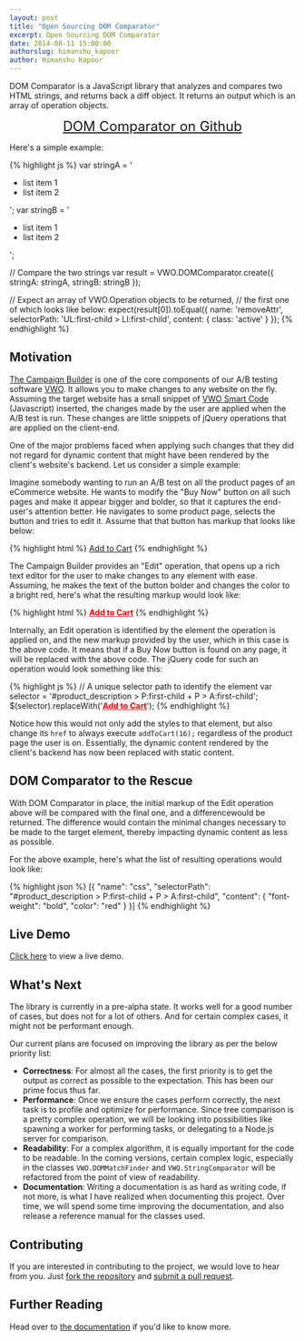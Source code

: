 ```yaml
---
layout: post
title: "Open Sourcing DOM Comparator"
excerpt: Open Sourcing DOM Comparator
date: 2014-08-11 15:00:00
authorslug: himanshu_kapoor
author: Himanshu Kapoor
---
```


DOM Comparator is a JavaScript library that analyzes and compares two HTML strings, and returns back a diff object. It returns an output which is an array of operation objects.

<div style="text-align: center;">
	<a href="https://github.com/wingify/dom-comparator" style="padding: 20px 40px; font-size: 24px;" class="btn btn-primary">DOM Comparator on Github</a>
</div>

Here's a simple example:

{% highlight js %}
var stringA = '<ul><li class="active">list item 1</li><li>list item 2</li></ul>';
var stringB = '<ul><li>list item 1</li><li>list item 2</li></ul>';

// Compare the two strings
var result = VWO.DOMComparator.create({
    stringA: stringA,
    stringB: stringB
});

// Expect an array of VWO.Operation objects to be returned,
// the first one of which looks like below:
expect(result[0]).toEqual({
    name: 'removeAttr',
    selectorPath: 'UL:first-child > LI:first-child',
    content: {
        class: 'active'
    }
});
{% endhighlight %}

## Motivation

[The Campaign Builder](https://vwo.com/knowledge/about-vwo-campaign-builder) is one of the core components of our A/B testing software [VWO](http://vwo.com). It allows you to make changes to any website on the fly. Assuming the target website has a small snippet of [VWO Smart Code](https://vwo.com/knowledge/folder-vwo-smart-code) (Javascript) inserted, the changes made by the user are applied when the A/B test is run. These changes are little snippets of jQuery operations that are applied on the client-end.

One of the major problems faced when applying such changes that they did not regard for dynamic content that might have been rendered by the client's website's backend. Let us consider a simple example:

Imagine somebody wanting to run an A/B test on all the product pages of an eCommerce website. He wants to modify the "Buy Now" button on all such pages and make it appear bigger and bolder, so that it captures the end-user's attention better. He navigates to some product page, selects the button and tries to edit it. Assume that that button has markup that looks like below:

{% highlight html %}
<a href="javascript:addToCart(16);" class="add_to_cart">Add to Cart</a>
{% endhighlight %}

The Campaign Builder provides an "Edit" operation, that opens up a rich text editor for the user to make changes to any element with ease. Assuming, he makes the text of the button bolder and changes the color to a bright red, here's what the resulting markup would look like:

{% highlight html %}
<a href="javascript:addToCart(16);" class="add_to_cart" style="font-weight:bold;color:red;">Add to Cart</a>
{% endhighlight %}

Internally, an Edit operation is identified by the element the operation is applied on, and the new markup provided by the user, which in this case is the above code. It means that if a Buy Now button is found on any page, it will be replaced with the above code. The jQuery code for such an operation would look something like this:

{% highlight js %}
// A unique selector path to identify the element
var selector = '#product_description > P:first-child + P > A:first-child';
$(selector).replaceWith('<a href="javascript:addToCart(16);" class="add_to_cart" style="font-weight:bold;color:red;">Add to Cart</a>');
{% endhighlight %}

Notice how this would not only add the styles to that element, but also change its `href` to always execute `addToCart(16);` regardless of the product page the user is on. Essentially, the dynamic content rendered by the client's backend has now been replaced with static content.

## DOM Comparator to the Rescue

With DOM Comparator in place, the initial markup of the Edit operation above will be compared with the final one, and a differencewould be returned. The difference would contain the minimal changes necessary to be made to the target element, thereby impacting dynamic content as less as possible.

For the above example, here's what the list of resulting operations would look like:

{% highlight json %}
[{
    "name": "css",
    "selectorPath": "#product_description > P:first-child + P > A:first-child",
    "content": {
        "font-weight": "bold",
        "color": "red"
    }
}]
{% endhighlight %}

## Live Demo

[Click here](http://engineering.wingify.com/dom-comparator/live-demo.html) to view a live demo.

## What's Next

The library is currently in a pre-alpha state. It works well for a good number of cases, but does not for a lot of others. And for certain complex cases, it might not be performant enough.

Our current plans are focused on improving the library as per the below priority list:

* **Correctness**: For almost all the cases, the first priority is to get the output as correct as possible to the expectation. This has been our prime focus thus far.
* **Performance**: Once we ensure the cases perform correctly, the next task is to profile and optimize for performance. Since tree comparison is a pretty complex operation, we will be looking into possibilities like spawning a worker for performing tasks, or delegating to a Node.js server for comparison.
* **Readability**: For a complex algorithm, it is equally important for the code to be readable. In the coming versions, certain complex logic, especially in the classes `VWO.DOMMatchFinder` and `VWO.StringComparator` will be refactored from the point of view of readability.
* **Documentation**: Writing a documentation is as hard as writing code, if not more, is what I have realized when documenting this project. Over time, we will spend some time improving the documentation, and also release a reference manual for the classes used.

## Contributing

If you are interested in contributing to the project, we would love to hear from you. Just [fork the repository](https://github.com/wingify/dom-comparator/fork) and [submit a pull request](https://github.com/wingify/dom-comparator/pulls).

## Further Reading

Head over to [the documentation](http://engineering.wingify.com/dom-comparator/) if you'd like to know more.

